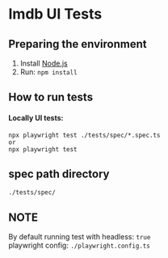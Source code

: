 # Imdb UI Tests
  
## Preparing the environment  
  
1. Install [Node.js](https://nodejs.org/en/)
2. Run: `npm install`<br>

## How to run tests

#### Locally UI tests:
```
npx playwright test ./tests/spec/*.spec.ts
or
npx playwright test
```

## spec path directory
`./tests/spec/`

## NOTE
By default running test with headless: `true`<br>
playwright config: `./playwright.config.ts`<br>
